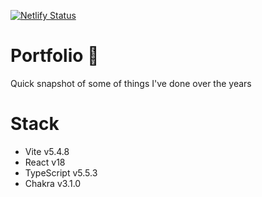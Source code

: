 [![Netlify Status](https://api.netlify.com/api/v1/badges/3c9b0a14-88e3-405b-bd31-bd8cfb9eeed5/deploy-status)](https://app.netlify.com/sites/majestic-klepon-24d32a/deploys)

# Portfolio 👋
Quick snapshot of some of things I've done over the years

# Stack
- Vite v5.4.8
- React v18
- TypeScript v5.5.3
- Chakra v3.1.0
